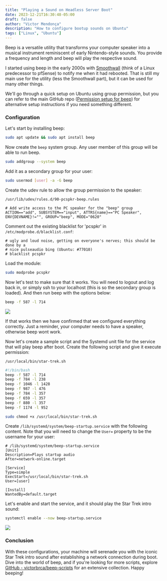 ```yaml
---
title: "Playing a Sound on Headless Server Boot"
date: 2023-12-21T16:30:48-05:00
draft: false
author: "Victor Mendonça"
description: "How to configure bootup sounds on Ubuntu"
tags: ["Linux", "Ubuntu"]
---
```


Beep is a versatile utility that transforms your computer speaker into a musical instrument reminiscent of early Nintendo-style sounds. You provide a frequency and length and beep will play the respective sound.

I started using beep in the early 2000s with [Smoothwall](https://en.wikipedia.org/wiki/Smoothwall) (think of a Linux predecessor to pfSense) to notify me when it had rebooted. That is still my main use for the utility (less the Smoothwall part), but it can be used for many other things. 

We'll go through a quick setup on Ubuntu using group permission, but you can refer to the main GitHub repo ([Permission setup for beep](https://github.com/spkr-beep/beep/blob/master/PERMISSIONS.md)) for alternative setup instructions if you need something different.

### Configuration

Let's start by installing beep:

```bash
sudo apt update && sudo apt install beep
```

Now create the `beep` system group. Any user member of this group will be able to run beep.

```bash
sudo addgroup --system beep
```

Add it as a secondary group for your user:

```bash
sudo usermod [user] -a -G beep
```

Create the udev rule to allow the group permission to the speaker:

`/usr/lib/udev/rules.d/90-pcspkr-beep.rules`

```
# Add write access to the PC speaker for the "beep" group
ACTION=="add", SUBSYSTEM=="input", ATTRS{name}=="PC Speaker", ENV{DEVNAME}!="", GROUP="beep", MODE="0620"
```

Comment out the existing blacklist for 'pcspkr' in `/etc/modprobe.d/blacklist.conf`:

```
# ugly and loud noise, getting on everyone's nerves; this should be done by a
# nice pulseaudio bing (Ubuntu: #77010)
# blacklist pcspkr
```

Load the module:

```bash
sudo modprobe pcspkr
```

Now let's test to make sure that it works. You will need to logout and log back in, or simply ssh to your localhost (this is so the secondary group is loaded). And then run beep with the options below:

```bash
beep -f 587 -l 714
```

![](/img/playing-a-sound-on-headless-server-boot/beep.jpg)

If that works then we have confirmed that we configured everything correctly. Just a reminder, your computer needs to have a speaker, otherwise beep wont work. 

Now let's create a sample script and the Systemd unit file for the service that will play beep after boot. Create the following script and give it execute permission:

`/usr/local/bin/star-trek.sh`

```bash
#!/bin/bash
beep -f 587 -l 714
beep -f 784 -l 238
beep -f 1046 -l 1428
beep -f 987 -l 476
beep -f 784 -l 357
beep -f 659 -l 357
beep -f 880 -l 357
beep -f 1174 -l 952
```

```bash
sudo chmod +x /usr/local/bin/star-trek.sh
```

Create  `/lib/systemd/system/beep-startup.service` with the following content. Note that you will need to change the `User=` property to be the username for your user:

```systemd
# /lib/systemd/system/beep-startup.service
[Unit]
Description=Plays startup audio
After=network-online.target

[Service]
Type=simple
ExecStart=/usr/local/bin/star-trek.sh
User=[user]

[Install]
WantedBy=default.target
```

Let's enable and start the service, and it should play the Star Trek intro sound:

```bash
systemctl enable --now beep-startup.service
```

![](/img/playing-a-sound-on-headless-server-boot/star-trek.jpg)

### Conclusion

With these configurations, your machine will serenade you with the iconic Star Trek intro sound after establishing a network connection during boot. Dive into the world of beep, and if you're looking for more scripts, explore [GitHub - victorbrca/beep-scripts](https://github.com/victorbrca/beep-scripts) for an extensive collection. Happy beeping!
